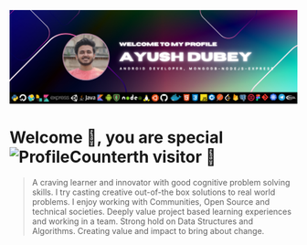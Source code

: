 ![AyushDubeyBanner](https://github.com/devAyushDubey/AyushDubey/blob/main/Ayush%20DUbey.png)
# Welcome 👋, you are special&nbsp;![ProfileCounter](https://profile-counter.glitch.me/devAyushDubey/count.svg)th visitor 🤗
>A craving learner and innovator with good cognitive problem solving skills. I try casting creative out-of-the box solutions to real world
problems. I enjoy working with Communities, Open Source and technical societies. Deeply value project based learning experiences and working in a team. Strong hold on Data Structures and Algorithms. Creating value and impact to bring about change.
